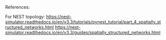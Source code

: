 
References:

For NEST topology:
https://nest-simulator.readthedocs.io/en/v3.3/tutorials/pynest_tutorial/part_4_spatially_structured_networks.html
https://nest-simulator.readthedocs.io/en/v3.3/guides/spatially_structured_networks.html
